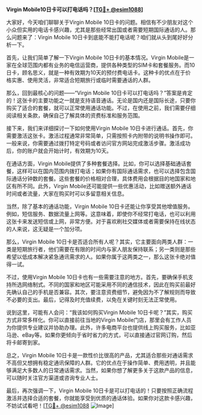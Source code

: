 **Virgin Mobile10日卡可以打电话吗？[[TG💪+ @esim1088](https://t.me/s/esim1088)]**

大家好，今天咱们聊聊关于Virgin Mobile 10日卡的问题。相信有不少朋友对这个小众但实用的电话卡感兴趣，尤其是那些经常出国或者需要短期国际通话的人。那么问题来了：Virgin Mobile 10日卡到底能不能打电话呢？咱们就从头到尾好好分析一下。

首先，让我们简单了解一下Virgin Mobile 10日卡的基本情况。Virgin Mobile是一家在全球范围内都有业务的电信运营商，提供各种类型的SIM卡和套餐服务。而10日卡，顾名思义，就是一种有效期为10天的预付费电话卡。这种卡的优点在于价格实惠、使用灵活，非常适合短期旅行或临时需要通话的人群。

那么，回到最核心的问题——“Virgin Mobile 10日卡可以打电话吗？”答案是肯定的！这张卡的主要功能之一就是支持语音通话。无论是国内还是国际长途，只要你购买了适合的套餐，就可以正常使用通话功能。不过，在使用之前，我们需要仔细阅读相关条款，确保自己了解具体的资费标准和服务范围。

接下来，我们来详细探讨一下如何使用Virgin Mobile 10日卡进行通话。首先，你需要激活这张卡。激活过程通常非常简单，只需按照卡内附带的说明书操作即可。一般来说，你需要通过拨打特定号码或者访问官方网站完成激活步骤。激活成功后，你的账户就会开始计时，有效期为10天。

在通话方面，Virgin Mobile提供了多种套餐选择。比如，你可以选择基础通话套餐，这样可以在国内范围内拨打电话；如果你有国际通话需求，也可以选择包含国际通话分钟数的套餐。这些套餐的价格相对合理，具体费用会根据目的地国家和地区有所不同。此外，Virgin Mobile还可能提供一些优惠活动，比如赠送额外通话时间或者流量，大家在购买时可以多留意相关信息。

当然，除了基本的通话功能，Virgin Mobile 10日卡还能让你享受其他增值服务。例如，短信服务、数据流量上网等。这意味着，即使你不经常打电话，也可以利用这张卡来发送短信或上网，非常方便。对于喜欢刷社交媒体或者需要保持在线状态的人来说，这无疑是一个加分项。

那么，Virgin Mobile 10日卡是否适合所有人呢？其实，它主要面向两类人群：一类是短期旅行者，他们需要在有限的时间内与家人朋友保持联系；另一类则是那些希望以低成本解决紧急通讯需求的人。如果你属于这两类之一，那么这张卡绝对值得一试。

不过，使用Virgin Mobile 10日卡也有一些需要注意的地方。首先，要确保手机支持所选网络制式。不同的国家和地区可能采用不同的通信技术，因此在购买前最好先确认自己的手机是否兼容。其次，要注意资费细节，避免因为不了解规则而导致不必要的支出。最后，记得及时充值续费，以免在关键时刻无法正常使用。

说到这里，可能有人会问：“我该如何购买Virgin Mobile 10日卡呢？”其实，购买方式非常多样化。你可以直接前往当地的Virgin Mobile门店，那里会有工作人员为你提供专业建议并协助办理。此外，许多电商平台也提供线上购买服务，比如亚马逊、eBay等。如果你更倾向于省时省力的方式，可以直接通过官网订购，然后将卡邮寄到家。

总之，Virgin Mobile 10日卡是一款性价比很高的产品，尤其适合那些对通话需求不高但又想拥有稳定通讯保障的人群。它的优点在于操作简单、费用透明，并且能够满足大多数人的日常通话需求。当然，如果你想了解更多关于这款产品的信息，可以随时关注官方渠道或咨询专业人士。

最后，再次强调一下，Virgin Mobile 10日卡是可以打电话的！只要按照正确流程激活并选择合适的套餐，你就能享受到优质的通话体验。如果你对这款卡感兴趣，不妨试试看吧！[[TG💪+ @esim1088](https://t.me/s/esim1088) ![Image](https://i.postimg.cc/4NQfJmqS/Snipaste-2025-05-13-00-14-12.png)]